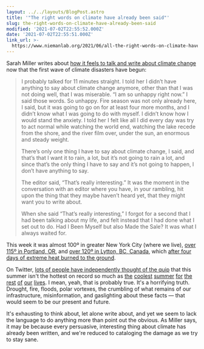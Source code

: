 ```yaml
---
layout: ../../layouts/BlogPost.astro
title: '"The right words on climate have already been said"'
slug: the-right-words-on-climate-have-already-been-said
modified: '2021-07-02T22:55:52.000Z'
date: '2021-07-02T22:55:51.000Z'
link_url: >-
  https://www.niemanlab.org/2021/06/all-the-right-words-on-climate-have-already-been-said/
---
```

Sarah Miller writes about [how it feels to talk and write about climate change](https://www.niemanlab.org/2021/06/all-the-right-words-on-climate-have-already-been-said/) now that the first wave of climate disasters have begun:

> I probably talked for 11 minutes straight. I told her I didn’t have anything to say about climate change anymore, other than that I was not doing well, that I was miserable. “I am so unhappy right now.” I said those words. So unhappy. Fire season was not only already here, I said, but it was going to go on for at least four more months, and I didn’t know what I was going to do with myself. I didn’t know how I would stand the anxiety. I told her I felt like all I did every day was try to act normal while watching the world end, watching the lake recede from the shore, and the river film over, under the sun, an enormous and steady weight.
> 
> There’s only one thing I have to say about climate change, I said, and that’s that I want it to rain, a lot, but it’s not going to rain a lot, and since that’s the only thing I have to say and it’s not going to happen, I don’t have anything to say.
> 
> The editor said, “That’s really interesting.” It was the moment in the conversation with an editor where you have, in your rambling, hit upon the thing that they maybe haven’t heard yet, that they might want you to write about.
> 
> When she said “That’s really interesting,” I forgot for a second that I had been talking about my life, and felt instead that I had done what I set out to do. Had I Been Myself but also Made the Sale? It was what I always waited for.

This week it was almost 100º in greater New York City (where we live), [over 115º in Portland, OR](https://www.npr.org/2021/06/29/1011269025/photos-the-pacific-northwest-heatwave-is-melting-power-cables-and-buckling-roads), and [over 120º in Lytton, BC, Canada](https://en.wikipedia.org/wiki/Lytton_wildfire), which [after four days of extreme heat burned to the ground](https://www.washingtonpost.com/weather/2021/07/01/wildfires-british-columbia-lytton-heat/).

On Twitter, [lots of people have independently thought of the quip](https://twitter.com/search?q=coolest%20summer&src=typed_query) that this summer isn't the hottest on record so much as [the](https://twitter.com/burndive/status/1409552425304813569?s=20) [coolest](https://twitter.com/halfalibrarian/status/1410483105929039872?s=20) [summer](https://twitter.com/sunrae94/status/1410396305927585795?s=20) [for](https://twitter.com/d_eggos/status/1410276802463866884?s=20) [the](https://twitter.com/ProtestaBloc/status/1410094074464333826?s=20) [rest](https://twitter.com/QueenOfElam/status/1410044619845476355?s=20) [of](https://twitter.com/yayitsyoori/status/1410440460623962117?s=20) [our](https://twitter.com/FarhanRai02/status/1410702869897043976?s=20) [lives](https://twitter.com/WithEdSimon/status/1409967399487426562?s=20). I mean, yeah, that is probably true. It's a horrifying truth. Drought, fire, floods, polar vortexes, the crumbling of what remains of our infrastructure, misinformation, and gaslighting about these facts — that would seem to be our present and future.

It's exhausting to think about, let alone write about, and yet we seem to lack the language to do anything more than point out the obvious. As Miller says, it may be because every persuasive, interesting thing about climate has already been written, and we're reduced to cataloging the damage as we try to stay sane.
